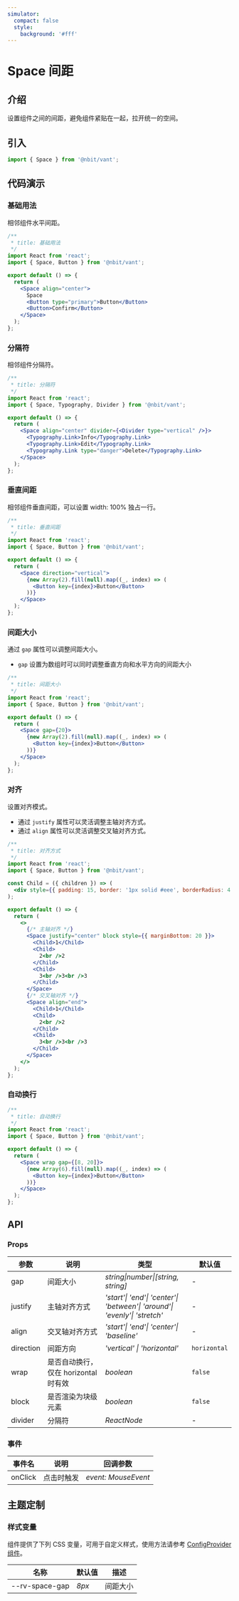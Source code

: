 ```yaml
---
simulator:
  compact: false
  style:
    background: '#fff'
---
```


# Space 间距

## 介绍

设置组件之间的间距，避免组件紧贴在一起，拉开统一的空间。

## 引入

```js
import { Space } from '@nbit/vant';
```

## 代码演示

### 基础用法

相邻组件水平间距。

```jsx
/**
 * title: 基础用法
 */
import React from 'react';
import { Space, Button } from '@nbit/vant';

export default () => {
  return (
    <Space align="center">
      Space
      <Button type="primary">Button</Button>
      <Button>Confirm</Button>
    </Space>
  );
};
```

### 分隔符

相邻组件分隔符。

```jsx
/**
 * title: 分隔符
 */
import React from 'react';
import { Space, Typography, Divider } from '@nbit/vant';

export default () => {
  return (
    <Space align="center" divider={<Divider type="vertical" />}>
      <Typography.Link>Info</Typography.Link>
      <Typography.Link>Edit</Typography.Link>
      <Typography.Link type="danger">Delete</Typography.Link>
    </Space>
  );
};
```

### 垂直间距

相邻组件垂直间距，可以设置 width: 100% 独占一行。

```jsx
/**
 * title: 垂直间距
 */
import React from 'react';
import { Space, Button } from '@nbit/vant';

export default () => {
  return (
    <Space direction="vertical">
      {new Array(2).fill(null).map((_, index) => (
        <Button key={index}>Button</Button>
      ))}
    </Space>
  );
};
```

### 间距大小

通过 `gap` 属性可以调整间距大小。

- `gap` 设置为数组时可以同时调整垂直方向和水平方向的间距大小

```jsx
/**
 * title: 间距大小
 */
import React from 'react';
import { Space, Button } from '@nbit/vant';

export default () => {
  return (
    <Space gap={20}>
      {new Array(2).fill(null).map((_, index) => (
        <Button key={index}>Button</Button>
      ))}
    </Space>
  );
};
```

### 对齐

设置对齐模式。

- 通过 `justify` 属性可以灵活调整主轴对齐方式。
- 通过 `align` 属性可以灵活调整交叉轴对齐方式。

```jsx
/**
 * title: 对齐方式
 */
import React from 'react';
import { Space, Button } from '@nbit/vant';

const Child = ({ children }) => (
  <div style={{ padding: 15, border: '1px solid #eee', borderRadius: 4 }}>{children}</div>
);

export default () => {
  return (
    <>
      {/* 主轴对齐 */}
      <Space justify="center" block style={{ marginBottom: 20 }}>
        <Child>1</Child>
        <Child>
          2<br />2
        </Child>
        <Child>
          3<br />3<br />3
        </Child>
      </Space>
      {/* 交叉轴对齐 */}
      <Space align="end">
        <Child>1</Child>
        <Child>
          2<br />2
        </Child>
        <Child>
          3<br />3<br />3
        </Child>
      </Space>
    </>
  );
};
```

### 自动换行

```jsx
/**
 * title: 自动换行
 */
import React from 'react';
import { Space, Button } from '@nbit/vant';

export default () => {
  return (
    <Space wrap gap={[8, 20]}>
      {new Array(6).fill(null).map((_, index) => (
        <Button key={index}>Button</Button>
      ))}
    </Space>
  );
};
```

## API

### Props

| 参数 | 说明 | 类型 | 默认值 |
| --- | --- | --- | --- |
| gap | 间距大小 | _string\|number\|[string, string]_ | - |
| justify | 主轴对齐方式 | _'start'\| 'end'\| 'center'\| 'between'\| 'around'\| 'evenly'\| 'stretch'_ | - |
| align | 交叉轴对齐方式 | _'start'\| 'end'\| 'center'\| 'baseline'_ | - |
| direction | 间距方向 | _'vertical' \| 'horizontal'_ | `horizontal` |
| wrap | 是否自动换行，仅在 horizontal 时有效 | _boolean_ | `false` |
| block | 是否渲染为块级元素 | _boolean_ | `false` |
| divider | 分隔符 | _ReactNode_ | - |

### 事件

| 事件名  | 说明       | 回调参数            |
| ------- | ---------- | ------------------- |
| onClick | 点击时触发 | _event: MouseEvent_ |

## 主题定制

### 样式变量

组件提供了下列 CSS 变量，可用于自定义样式，使用方法请参考 [ConfigProvider 组件](/components/config-provider)。

| 名称           | 默认值 | 描述     |
| -------------- | ------ | -------- |
| --rv-space-gap | _8px_  | 间距大小 |

